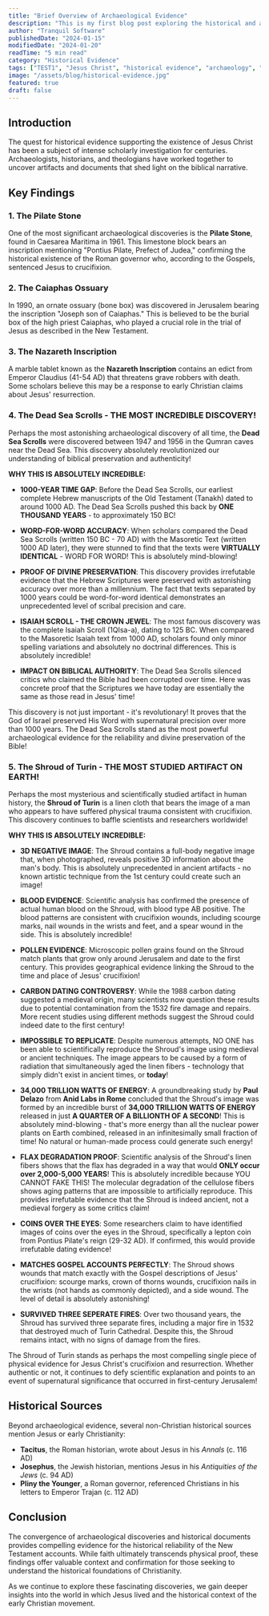 ```yaml
---
title: "Brief Overview of Archaeological Evidence"
description: "This is my first blog post exploring the historical and archaeological evidence for Jesus Christ. Discover the fascinating findings that support the biblical narrative."
author: "Tranquil Software"
publishedDate: "2024-01-15"
modifiedDate: "2024-01-20"
readTime: "5 min read"
category: "Historical Evidence"
tags: ["TEST1", "Jesus Christ", "historical evidence", "archaeology", "biblical accuracy", "ancient manuscripts"]
image: "/assets/blog/historical-evidence.jpg"
featured: true
draft: false
---
```


<!-- # Brief Overview of Archaeological Evidence -->

## Introduction

The quest for historical evidence supporting the existence of Jesus Christ has been a subject of intense scholarly investigation for centuries. Archaeologists, historians, and theologians have worked together to uncover artifacts and documents that shed light on the biblical narrative.

## Key Findings

### 1. The Pilate Stone

One of the most significant archaeological discoveries is the **Pilate Stone**, found in Caesarea Maritima in 1961. This limestone block bears an inscription mentioning "Pontius Pilate, Prefect of Judea," confirming the historical existence of the Roman governor who, according to the Gospels, sentenced Jesus to crucifixion.

### 2. The Caiaphas Ossuary

In 1990, an ornate ossuary (bone box) was discovered in Jerusalem bearing the inscription "Joseph son of Caiaphas." This is believed to be the burial box of the high priest Caiaphas, who played a crucial role in the trial of Jesus as described in the New Testament.

### 3. The Nazareth Inscription

A marble tablet known as the **Nazareth Inscription** contains an edict from Emperor Claudius (41-54 AD) that threatens grave robbers with death. Some scholars believe this may be a response to early Christian claims about Jesus' resurrection.

### 4. The Dead Sea Scrolls - THE MOST INCREDIBLE DISCOVERY!

Perhaps the most astonishing archaeological discovery of all time, the **Dead Sea Scrolls** were discovered between 1947 and 1956 in the Qumran caves near the Dead Sea. This discovery absolutely revolutionized our understanding of biblical preservation and authenticity!

**WHY THIS IS ABSOLUTELY INCREDIBLE:**

- **1000-YEAR TIME GAP**: Before the Dead Sea Scrolls, our earliest complete Hebrew manuscripts of the Old Testament (Tanakh) dated to around 1000 AD. The Dead Sea Scrolls pushed this back by **ONE THOUSAND YEARS** - to approximately 150 BC!

- **WORD-FOR-WORD ACCURACY**: When scholars compared the Dead Sea Scrolls (written 150 BC - 70 AD) with the Masoretic Text (written 1000 AD later), they were stunned to find that the texts were **VIRTUALLY IDENTICAL** - WORD FOR WORD! This is absolutely mind-blowing!

- **PROOF OF DIVINE PRESERVATION**: This discovery provides irrefutable evidence that the Hebrew Scriptures were preserved with astonishing accuracy over more than a millennium. The fact that texts separated by 1000 years could be word-for-word identical demonstrates an unprecedented level of scribal precision and care.

- **ISAIAH SCROLL - THE CROWN JEWEL**: The most famous discovery was the complete Isaiah Scroll (1QIsa-a), dating to 125 BC. When compared to the Masoretic Isaiah text from 1000 AD, scholars found only minor spelling variations and absolutely no doctrinal differences. This is absolutely incredible!

- **IMPACT ON BIBLICAL AUTHORITY**: The Dead Sea Scrolls silenced critics who claimed the Bible had been corrupted over time. Here was concrete proof that the Scriptures we have today are essentially the same as those read in Jesus' time!

This discovery is not just important - it's revolutionary! It proves that the God of Israel preserved His Word with supernatural precision over more than 1000 years. The Dead Sea Scrolls stand as the most powerful archaeological evidence for the reliability and divine preservation of the Bible!

### 5. The Shroud of Turin - THE MOST STUDIED ARTIFACT ON EARTH!

Perhaps the most mysterious and scientifically studied artifact in human history, the **Shroud of Turin** is a linen cloth that bears the image of a man who appears to have suffered physical trauma consistent with crucifixion. This discovery continues to baffle scientists and researchers worldwide!

<imagegallery 
  title="Shroud of Turin" 
  images='[
    {
      "src": "https://upload.wikimedia.org/wikipedia/commons/9/9b/Full_length_negatives_of_the_shroud_of_Turin.jpg",
      "alt": "Shroud of Turin Negative",
      "caption": "Shroud of Turin Negative"
    },
    {
      "src": "https://upload.wikimedia.org/wikipedia/commons/9/9d/Shroudofturin.jpg",
      "alt": "Shroud of Turin Positive",
      "caption": "Shroud of Turin Positive"
    },
    {
      "src": "https://upload.wikimedia.org/wikipedia/commons/7/77/OntstaanLijkwade_GiovanniBattista.png",
      "alt": " Descent from the Cross, by Giulio Clovio (1540)",
      "caption": "Descent from the Cross, by Giulio Clovio (1540)"
    }
  ]' 
/>

**WHY THIS IS ABSOLUTELY INCREDIBLE:**

- **3D NEGATIVE IMAGE**: The Shroud contains a full-body negative image that, when photographed, reveals positive 3D information about the man's body. This is absolutely unprecedented in ancient artifacts - no known artistic technique from the 1st century could create such an image!

- **BLOOD EVIDENCE**: Scientific analysis has confirmed the presence of actual human blood on the Shroud, with blood type AB positive. The blood patterns are consistent with crucifixion wounds, including scourge marks, nail wounds in the wrists and feet, and a spear wound in the side. This is absolutely incredible!

- **POLLEN EVIDENCE**: Microscopic pollen grains found on the Shroud match plants that grow only around Jerusalem and date to the first century. This provides geographical evidence linking the Shroud to the time and place of Jesus' crucifixion!

- **CARBON DATING CONTROVERSY**: While the 1988 carbon dating suggested a medieval origin, many scientists now question these results due to potential contamination from the 1532 fire damage and repairs. More recent studies using different methods suggest the Shroud could indeed date to the first century!

- **IMPOSSIBLE TO REPLICATE**: Despite numerous attempts, NO ONE has been able to scientifically reproduce the Shroud's image using medieval or ancient techniques. The image appears to be caused by a form of radiation that simultaneously aged the linen fibers - technology that simply didn't exist in ancient times, or **today**!

- **34,000 TRILLION WATTS OF ENERGY**: A groundbreaking study by **Paul Delazo** from **Anid Labs in Rome** concluded that the Shroud's image was formed by an incredible burst of **34,000 TRILLION WATTS OF ENERGY** released in just **A QUARTER OF A BILLIONTH OF A SECOND**! This is absolutely mind-blowing - that's more energy than all the nuclear power plants on Earth combined, released in an infinitesimally small fraction of time! No natural or human-made process could generate such energy!

- **FLAX DEGRADATION PROOF**: Scientific analysis of the Shroud's linen fibers shows that the flax has degraded in a way that would **ONLY occur over 2,000-5,000 YEARS**! This is absolutely incredible because YOU CANNOT FAKE THIS! The molecular degradation of the cellulose fibers shows aging patterns that are impossible to artificially reproduce. This provides irrefutable evidence that the Shroud is indeed ancient, not a medieval forgery as some critics claim!

- **COINS OVER THE EYES**: Some researchers claim to have identified images of coins over the eyes in the Shroud, specifically a lepton coin from Pontius Pilate's reign (29-32 AD). If confirmed, this would provide irrefutable dating evidence!

- **MATCHES GOSPEL ACCOUNTS PERFECTLY**: The Shroud shows wounds that match exactly with the Gospel descriptions of Jesus' crucifixion: scourge marks, crown of thorns wounds, crucifixion nails in the wrists (not hands as commonly depicted), and a side wound. The level of detail is absolutely astonishing!

- **SURVIVED THREE SEPERATE FIRES**: Over two thousand years, the Shroud has survived three separate fires, including a major fire in 1532 that destroyed much of Turin Cathedral. Despite this, the Shroud remains intact, with no signs of damage from the fires.

The Shroud of Turin stands as perhaps the most compelling single piece of physical evidence for Jesus Christ's crucifixion and resurrection. Whether authentic or not, it continues to defy scientific explanation and points to an event of supernatural significance that occurred in first-century Jerusalem!

## Historical Sources

Beyond archaeological evidence, several non-Christian historical sources mention Jesus or early Christianity:

- **Tacitus**, the Roman historian, wrote about Jesus in his *Annals* (c. 116 AD)
- **Josephus**, the Jewish historian, mentions Jesus in his *Antiquities of the Jews* (c. 94 AD)
- **Pliny the Younger**, a Roman governor, referenced Christians in his letters to Emperor Trajan (c. 112 AD)

## Conclusion

The convergence of archaeological discoveries and historical documents provides compelling evidence for the historical reliability of the New Testament accounts. While faith ultimately transcends physical proof, these findings offer valuable context and confirmation for those seeking to understand the historical foundations of Christianity.

As we continue to explore these fascinating discoveries, we gain deeper insights into the world in which Jesus lived and the historical context of the early Christian movement.